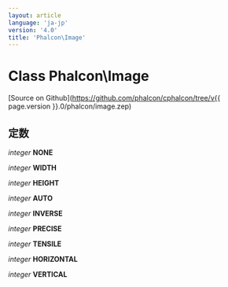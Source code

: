 ```yaml
---
layout: article
language: 'ja-jp'
version: '4.0'
title: 'Phalcon\Image'
---
```

# Class **Phalcon\Image**

[Source on Github](https://github.com/phalcon/cphalcon/tree/v{{ page.version }}.0/phalcon/image.zep)

## 定数

*integer* **NONE**

*integer* **WIDTH**

*integer* **HEIGHT**

*integer* **AUTO**

*integer* **INVERSE**

*integer* **PRECISE**

*integer* **TENSILE**

*integer* **HORIZONTAL**

*integer* **VERTICAL**